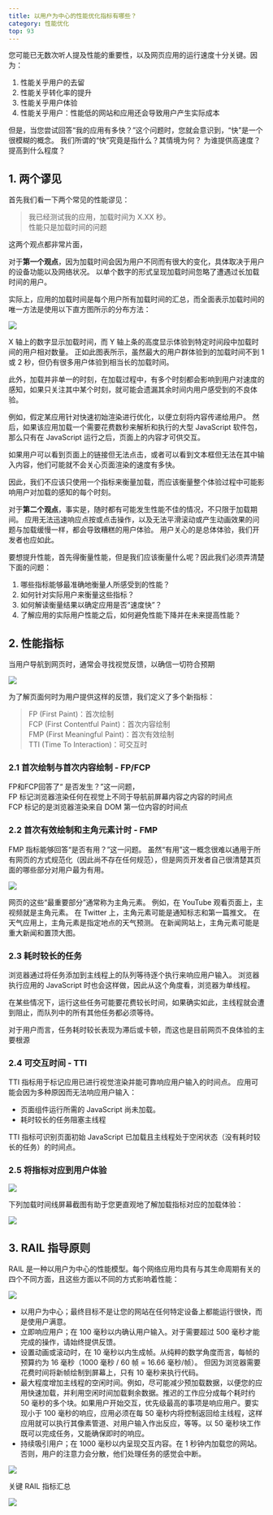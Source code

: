 ```yaml
---
title: 以用户为中心的性能优化指标有哪些？
category: 性能优化
top: 93
---
```


您可能已无数次听人提及性能的重要性，以及网页应用的运行速度十分关键。因为：

1. 性能关乎用户的去留
2. 性能关乎转化率的提升
3. 性能关乎用户体验
4. 性能关乎用户：性能低的网站和应用还会导致用户产生实际成本

但是，当您尝试回答“我的应用有多快？”这个问题时，您就会意识到，“快”是一个很模糊的概念。 我们所谓的“快”究竟是指什么？其情境为何？ 为谁提供高速度？提高到什么程度？

## 1. 两个谬见

首先我们看一下两个常见的性能谬见：

> 我已经测试我的应用，加载时间为 X.XX 秒。  
> 性能只是加载时间的问题

这两个观点都非常片面，

对于**第一个观点**，因为加载时间会因为用户不同而有很大的变化，具体取决于用户的设备功能以及网络状况。 以单个数字的形式呈现加载时间忽略了遭遇过长加载时间的用户。

实际上，应用的加载时间是每个用户所有加载时间的汇总，而全面表示加载时间的唯一方法是使用以下直方图所示的分布方法：

![](../../assets/性能优化/55059453-fa448380-50a9-11e9-8bd3-ce4114082a02.png)

X 轴上的数字显示加载时间，而 Y 轴上条的高度显示体验到特定时间段中加载时间的用户相对数量。 正如此图表所示，虽然最大的用户群体验到的加载时间不到 1 或 2 秒，但仍有很多用户体验到相当长的加载时间。

此外，加载并非单一的时刻，在加载过程中，有多个时刻都会影响到用户对速度的感知，如果只关注其中某个时刻，就可能会遗漏其余时间内用户感受到的不良体验。

例如，假定某应用针对快速初始渲染进行优化，以便立刻将内容传递给用户。 然后，如果该应用加载一个需要花费数秒来解析和执行的大型 JavaScript 软件包，那么只有在 JavaScript 运行之后，页面上的内容才可供交互。

如果用户可以看到页面上的链接但无法点击，或者可以看到文本框但无法在其中输入内容，他们可能就不会关心页面渲染的速度有多快。

因此，我们不应该只使用一个指标来衡量加载，而应该衡量整个体验过程中可能影响用户对加载的感知的每个时刻。

对于**第二个观点**，事实是，随时都有可能发生性能不佳的情况，不只限于加载期间。 应用无法迅速响应点按或点击操作，以及无法平滑滚动或产生动画效果的问题与加载缓慢一样，都会导致糟糕的用户体验。 用户关心的是总体体验，我们开发者也应如此。

要想提升性能，首先得衡量性能，但是我们应该衡量什么呢？因此我们必须弄清楚下面的问题：

1. 哪些指标能够最准确地衡量人所感受到的性能？
2. 如何针对实际用户来衡量这些指标？
3. 如何解读衡量结果以确定应用是否“速度快”？
4. 了解应用的实际用户性能之后，如何避免性能下降并在未来提高性能？

## 2. 性能指标

当用户导航到网页时，通常会寻找视觉反馈，以确信一切符合预期

![](../../assets/性能优化/55059504-10524400-50aa-11e9-9029-f2a9e179c005.png)

为了解页面何时为用户提供这样的反馈，我们定义了多个新指标：

> FP \(First Paint\)：首次绘制  
> FCP \(First Contentful Paint\)：首次内容绘制  
> FMP \(First Meaningful Paint\)：首次有效绘制  
> TTI \(Time To Interaction\)：可交互时

### 2.1 首次绘制与首次内容绘制 - FP/FCP

FP和FCP回答了“ 是否发生？”这一问题，  
FP 标记浏览器渲染任何在视觉上不同于导航前屏幕内容之内容的时间点  
FCP 标记的是浏览器渲染来自 DOM 第一位内容的时间点

### 2.2 首次有效绘制和主角元素计时 - FMP

FMP 指标能够回答“是否有用？”这一问题。 虽然“有用”这一概念很难以通用于所有网页的方式规范化（因此尚不存在任何规范），但是网页开发者自己很清楚其页面的哪些部分对用户最为有用。

![](../../assets/性能优化/55059515-1b0cd900-50aa-11e9-9de6-33f4588e79c6.png)

网页的这些“最重要部分”通常称为主角元素。 例如，在 YouTube 观看页面上，主视频就是主角元素。 在 Twitter 上，主角元素可能是通知标志和第一篇推文。 在天气应用上，主角元素是指定地点的天气预测。 在新闻网站上，主角元素可能是重大新闻和置顶大图。

### 2.3 耗时较长的任务

浏览器通过将任务添加到主线程上的队列等待逐个执行来响应用户输入。 浏览器执行应用的 JavaScript 时也会这样做，因此从这个角度看，浏览器为单线程。

在某些情况下，运行这些任务可能要花费较长时间，如果确实如此，主线程就会遭到阻止，而队列中的所有其他任务都必须等待。

对于用户而言，任务耗时较长表现为滞后或卡顿，而这也是目前网页不良体验的主要根源

### 2.4 可交互时间 - TTI

TTI 指标用于标记应用已进行视觉渲染并能可靠响应用户输入的时间点。 应用可能会因为多种原因而无法响应用户输入：

* 页面组件运行所需的 JavaScript 尚未加载。
* 耗时较长的任务阻塞主线程

TTI 指标可识别页面初始 JavaScript 已加载且主线程处于空闲状态（没有耗时较长的任务）的时间点。

### 2.5 将指标对应到用户体验

![](../../assets/性能优化/55059545-28c25e80-50aa-11e9-82e9-e9b1a740923b%20%281%29.png)

下列加载时间线屏幕截图有助于您更直观地了解加载指标对应的加载体验：

![](../../assets/性能优化/55059552-2e1fa900-50aa-11e9-8fbd-b425554d772f.png)

## 3. RAIL 指导原则

RAIL 是一种以用户为中心的性能模型。每个网络应用均具有与其生命周期有关的四个不同方面，且这些方面以不同的方式影响着性能：

![](../../assets/性能优化/55059657-78088f00-50aa-11e9-95a0-7d07f5978bae.png)

* 以用户为中心；最终目标不是让您的网站在任何特定设备上都能运行很快，而是使用户满意。
* 立即响应用户；在 100 毫秒以内确认用户输入。对于需要超过 500 毫秒才能完成的操作，请始终提供反馈。
* 设置动画或滚动时，在 10 毫秒以内生成帧。从纯粹的数学角度而言，每帧的预算约为 16 毫秒（1000 毫秒 / 60 帧 = 16.66 毫秒/帧）。 但因为浏览器需要花费时间将新帧绘制到屏幕上，只有 10 毫秒来执行代码。
* 最大程度增加主线程的空闲时间。例如，尽可能减少预加载数据，以便您的应用快速加载，并利用空闲时间加载剩余数据。推迟的工作应分成每个耗时约 50 毫秒的多个块。如果用户开始交互，优先级最高的事项是响应用户。要实现小于 100 毫秒的响应，应用必须在每 50 毫秒内将控制返回给主线程，这样应用就可以执行其像素管道、对用户输入作出反应，等等。以 50 毫秒块工作既可以完成任务，又能确保即时的响应。
* 持续吸引用户；在 1000 毫秒以内呈现交互内容。在 1 秒钟内加载您的网站。否则，用户的注意力会分散，他们处理任务的感觉会中断。

![](../../assets/性能优化/55059667-7e970680-50aa-11e9-8e10-632da04577b6.png)

关键 RAIL 指标汇总

![](../../assets/性能优化/55059677-848ce780-50aa-11e9-9bbc-5291cc5516a8.png)

